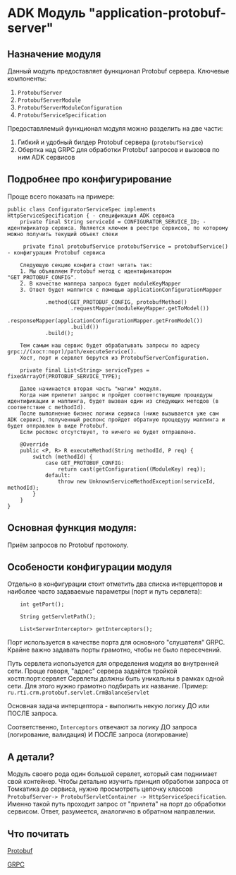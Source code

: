 # ADK Модуль "application-protobuf-server"

## Назначение модуля
Данный модуль предоставляет функционал Protobuf сервера. 
Ключевые компоненты:

1. `ProtobufServer`
2. `ProtobufServerModule`
3. `ProtobufServerModuleConfiguration`
4. `ProtobufServiceSpecification`

Предоставляемый функционал модуля можно разделить на две части:

1. Гибкий и удобный билдер Protobuf сервера (`protobufService`)
2. Обертка над GRPC для обработки Protobuf запросов и вызовов по ним ADK сервисов

## Подробнее про конфигурирование

Проще всего показать на примере:
```
public class ConfiguratorServiceSpec implements HttpServiceSpecification { - спецификация ADK сервиса 
    private final String serviceId = CONFIGURATOR_SERVICE_ID; - идентификатор сервиса. Является ключем в реестре сервисов, по которому можно получить текущий объект спеки

     private final protobufService protobufService = protobufService() - конфигурация Protobuf сервиса
    
    Следующую секцию конфига стоит читать так:
    1. Мы объявляем Protobuf метод с идентификатором "GET_PROTOBUF_CONFIG".
    2. В качестве маппера запроса будет moduleKeyMapper
    3. Ответ будет маппится с помощью applicationConfigurationMapper
            
            .method(GET_PROTOBUF_CONFIG, protobufMethod()
                    .requestMapper(moduleKeyMapper.getToModel())
                    .responseMapper(applicationConfigurationMapper.getFromModel())
                    .build())
            .build();

    Тем самым наш сервис будет обрабатывать запросы по адресу grpc://(хост:порт)/path/executeService().
    Хост, порт и сервлет берутся из ProtobufServerConfiguration.

    private final List<String> serviceTypes = fixedArrayOf(PROTOBUF_SERVICE_TYPE);

    Далее начинается вторая часть "магии" модуля.
    Когда нам прилетит запрос и пройдет соответствующие процедуры идентификации и маппинга, будет вызван один из следующих методов (в соответствие с methodId).
    После выполнение бизнес логики сервиса (ниже вызывается уже сам ADK сервис), полученный респонс пройдет обратную процедуру маппинга и будет отправлен в виде Protobuf.
    Если респонс отсутствует, то ничего не будет отправлено. 
  
    @Override
    public <P, R> R executeMethod(String methodId, P req) {
        switch (methodId) {
            case GET_PROTOBUF_CONFIG:
                return cast(getConfiguration((ModuleKey) req));
            default:
                throw new UnknownServiceMethodException(serviceId, methodId);
        }
    }
}
```

## Основная функция модуля:
Приём запросов по Protobuf протоколу.

## Особености конфигурации модуля
Отдельно в конфигурации стоит отметить два списка интерцепторов и наиболее часто задаваемые параметры (порт и путь сервлета):
```
    int getPort();

    String getServletPath();

    List<ServerInterceptor> getInterceptors();

```
Порт используется в качестве порта для основного "слушателя" GRPC. Крайне важно задавать порты грамотно, чтобы не было пересечений.

Путь сервлета используется для определения модуля во внутренней сети. 
Проще говоря, "адрес" сервера задаётся тройкой хостп:порт:сервлет
Сервлеты должны быть уникальны в рамках одной сети. Для этого нужно грамотно подбирать их название.
Пример: `ru.rti.crm.protobuf.servlet.CrmBalanceServlet`

Основная задача интерцептора - выполнить некую логику ДО или ПОСЛЕ запроса.

Соответственно, `Interceptors` отвечают за логику ДО запроса (логирование, валидация) И ПОСЛЕ запроса (логирование)

## А детали?
Модуль своего рода один большой сервлет, который сам поднимает свой контейнер.
Чтобы детально изучить принцип обработки запроса от Томкатика до сервиса, нужно просмотреть цепочку классов
`ProtobufServer-> ProtobufServletContainer -> HttpServiceSpecification`.
Именно такой путь проходит запрос от "прилета" на порт до обработки сервисом.
Ответ, разумеется, аналогично в обратном направлении.

## Что почитать
[Protobuf](https://developers.google.com/protocol-buffers/)

[GRPC](https://grpc.io/)